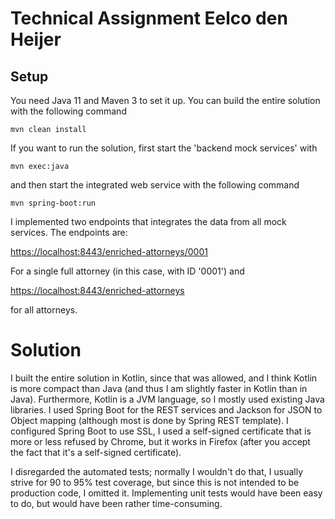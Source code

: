 # Technical Assignment Eelco den Heijer
## Setup
You need Java 11 and Maven 3 to set it up. You can build the entire solution with the following command

`mvn clean install`

If you want to run the solution, first start the 'backend mock services' with

`mvn exec:java`

and then start the integrated web service with the following command

`mvn spring-boot:run`

I implemented two endpoints that integrates the data from all mock services. The endpoints are:

[https://localhost:8443/enriched-attorneys/0001](https://localhost:8443/enriched-attorneys/0001)

For a single full attorney (in this case, with ID '0001') and

[https://localhost:8443/enriched-attorneys](https://localhost:8443/enriched-attorneys)

for all attorneys.

# Solution
I built the entire solution in Kotlin, since that was allowed, and I think Kotlin is more compact than Java (and thus I am slightly faster in Kotlin than in Java). Furthermore, Kotlin is a JVM language, so I mostly used existing Java libraries. I used Spring Boot for the REST services and Jackson for JSON to Object mapping (although most is done by Spring REST template). I configured Spring Boot to use SSL, I used a self-signed certificate that is more or less refused by Chrome, but it works in Firefox (after you accept the fact that it's a self-signed certificate).

I disregarded the automated tests; normally I wouldn't do that, I usually strive for 90 to 95% test coverage, but since this is not intended to be production code, I omitted it. Implementing unit tests would have been easy to do, but would have been rather time-consuming.

